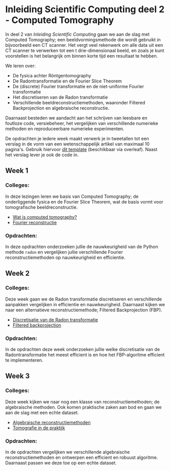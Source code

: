 # Inleiding Scientific Computing deel 2 - Computed Tomography

In deel 2 van *Inleiding Scientific Computing* gaan we aan de slag met Computed Tomography; een beeldvormingsmethode die wordt gebruikt in bijvoorbeeld een CT scanner. Het vergt veel rekenwerk om alle data uit een CT scanner te verwerken tot een t drie-dimensionaal beeld, en zoals je kunt voorstellen is het belangrijk om binnen korte tijd een resultaat te hebben.

We leren over:

* De fysica achter Röntgentomography
* De Radontransformatie en de Fourier Slice Theorem
* De (discrete) Fourier transformatie en de niet-uniforme Fourier transformatie
* Het discretiseren van de Radon transformatie
* Verschillende beeldreconstructiemethoden, waaronder Filtered Backprojection en algebraische reconstructie.

Daarnaast besteden we aandacht aan het schrijven van leesbare en foutloze code, versiebeheer, het vergelijken van verschillende numerieke methoden en reproduceerbare numerieke experimenten.

De opdrachten je iedere week maakt verwerk je in tweetallen tot een verslag in de vorm van een wetenschappelijk artikel van maximaal 10 pagina's. Gebruik hiervoor [dit template](https://www.overleaf.com/latex/templates/preparing-a-manuscript-for-submission-to-an-optica-meeting-or-conference/ryxhcjvjfrjk) (beschikbaar via overleaf). Naast het verslag lever je ook de code in.

## Week 1

### Colleges: 

In deze lezingen leren we basis van Computed Tomography; de onderliggende fysica en de Fourier Slice Theorem, wat de basis vormt voor tomografische beeldreconstructie.

* [Wat is computed tomography?](https://tristanvanleeuwen.github.io/InleidingSC2-CT/lecture1.html)
* [Fourier reconstructie](https://tristanvanleeuwen.github.io/InleidingSC2-CT/lecture2.html)

### Opdrachten:

In deze opdrachten onderzoeken jullie de nauwkeurigheid van de Python methode `radon` en vergelijken jullie verschillende Fourier reconstructiemethoden op nauwkeurigheid en efficientie.

## Week 2

### Colleges:

Deze week gaan we de Radon transformatie discretiseren en verschillende aanpakken vergelijken in efficientie en nauwkeurigheid. Daarnaast kijken we naar een alternatieve reconstructiemethode; Filtered Backprojection (FBP).

* [Discretisatie van de Radon transformatie](https://tristanvanleeuwen.github.io/InleidingSC2-CT/lecture3.html)
* [Filtered backprojection](https://tristanvanleeuwen.github.io/InleidingSC2-CT/lecture4.html)

### Opdrachten:

In de opdrachten deze week onderzoeken jullie welke discretisatie van de Radontransformatie het meest efficient is en hoe het FBP-algoritme efficient te implementeren.

## Week 3

### Colleges:

Deze week kijken we naar nog een klasse van reconstructiemethoden; de algebraische methoden. Ook komen praktische zaken aan bod en gaan we aan de slag met een echte dataset.

* [Algebraische reconstructiemethoden](https://tristanvanleeuwen.github.io/InleidingSC2-CT/lecture5.html)
* [Tomografie in de praktijk](https://tristanvanleeuwen.github.io/InleidingSC2-CT/lecture6.html)

### Opdrachten:

In de opdrachten vergelijken we verschillende algebraische reconstructiemethoden en ontwerpen een efficient en robuust algoritme. Daarnaast passen we deze toe op een echte dataset.